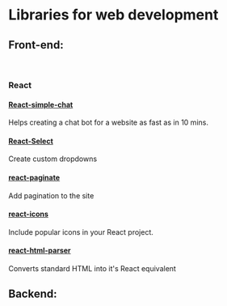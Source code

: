 # **Libraries for web development**
## **Front-end:**
<br>

### **React**

#### [**React-simple-chat**](https://lucasbassetti.com.br/react-simple-chatbot/)
Helps creating a chat bot for a website as fast as in 10 mins.
<br>

#### [**React-Select**](https://react-select.com/home)
Create custom dropdowns
<br>

#### [**react-paginate**](https://github.com/AdeleD/react-paginate#readme)
Add pagination to the site
<br>

#### [**react-icons**](https://react-icons.github.io/react-icons)
Include popular icons in your React project.
<br>

#### [**react-html-parser**](https://github.com/peternewnham/react-html-parser)
Converts standard HTML into it's React equivalent
<br>

## **Backend:**
